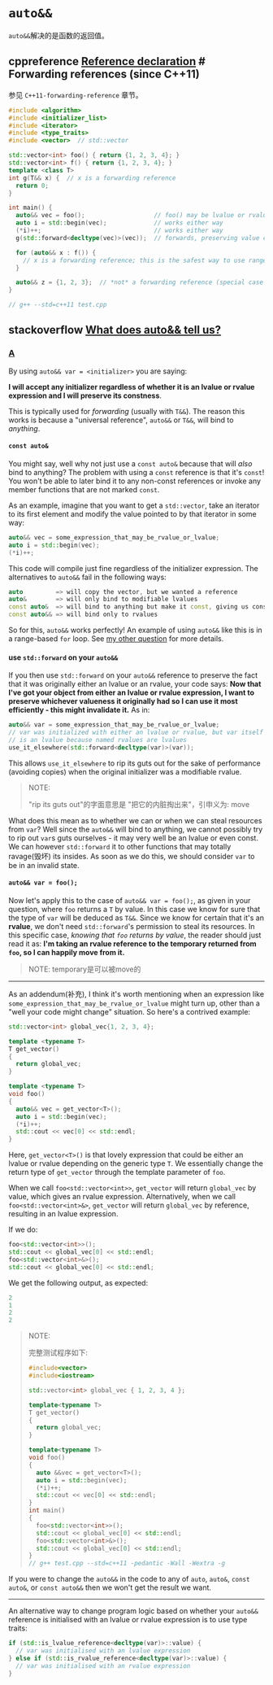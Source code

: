# `auto&&`

`auto&&`解决的是函数的返回值。

## cppreference [Reference declaration](https://en.cppreference.com/w/cpp/language/reference) # Forwarding references (since C++11)

参见 `C++11-forwarding-reference` 章节。

```c++
#include <algorithm>
#include <initializer_list>
#include <iterator>
#include <type_traits>
#include <vector>  // std::vector

std::vector<int> foo() { return {1, 2, 3, 4}; }
std::vector<int> f() { return {1, 2, 3, 4}; }
template <class T>
int g(T&& x) {  // x is a forwarding reference
  return 0;
}

int main() {
  auto&& vec = foo();                   // foo() may be lvalue or rvalue, vec is a forwarding reference
  auto i = std::begin(vec);             // works either way
  (*i)++;                               // works either way
  g(std::forward<decltype(vec)>(vec));  // forwards, preserving value category

  for (auto&& x : f()) {
    // x is a forwarding reference; this is the safest way to use range for loops
  }

  auto&& z = {1, 2, 3};  // *not* a forwarding reference (special case for initializer lists)
}

// g++ --std=c++11 test.cpp
```



## stackoverflow [What does auto&& tell us?](https://stackoverflow.com/questions/13230480/what-does-auto-tell-us)



### [A](https://stackoverflow.com/a/13242177)

By using `auto&& var = <initializer>` you are saying: 

**I will accept any initializer regardless of whether it is an lvalue or rvalue expression and I will preserve its constness**. 

This is typically used for *forwarding* (usually with `T&&`). The reason this works is because a "universal reference", `auto&&` or `T&&`, will bind to *anything*.

#### `const auto&` 

You might say, well why not just use a `const auto&` because that will *also* bind to anything? The problem with using a `const` reference is that it's `const`! You won't be able to later bind it to any non-const references or invoke any member functions that are not marked `const`.

As an example, imagine that you want to get a `std::vector`, take an iterator to its first element and modify the value pointed to by that iterator in some way:

```cpp
auto&& vec = some_expression_that_may_be_rvalue_or_lvalue;
auto i = std::begin(vec);
(*i)++;
```

This code will compile just fine regardless of the initializer expression. The alternatives to `auto&&` fail in the following ways:

```cpp
auto         => will copy the vector, but we wanted a reference
auto&        => will only bind to modifiable lvalues
const auto&  => will bind to anything but make it const, giving us const_iterator
const auto&& => will bind only to rvalues
```

So for this, `auto&&` works perfectly! An example of using `auto&&` like this is in a range-based `for` loop. See [my other question](https://stackoverflow.com/q/13241108/150634) for more details.

#### use `std::forward` on your `auto&&` 

If you then use `std::forward` on your `auto&&` reference to preserve the fact that it was originally either an lvalue or an rvalue, your code says: **Now that I've got your object from either an lvalue or rvalue expression, I want to preserve whichever valueness it originally had so I can use it most efficiently - this might invalidate it.** As in:

```cpp
auto&& var = some_expression_that_may_be_rvalue_or_lvalue;
// var was initialized with either an lvalue or rvalue, but var itself
// is an lvalue because named rvalues are lvalues
use_it_elsewhere(std::forward<decltype(var)>(var));
```

This allows `use_it_elsewhere` to rip its guts out for the sake of performance (avoiding copies) when the original initializer was a modifiable rvalue.

> NOTE: 
>
> "rip its guts out"的字面意思是 "把它的内脏掏出来"，引申义为: move

What does this mean as to whether we can or when we can steal resources from `var`? Well since the `auto&&` will bind to anything, we cannot possibly try to rip out `var`s guts ourselves - it may very well be an lvalue or even const. We can however `std::forward` it to other functions that may totally ravage(毁坏) its insides. As soon as we do this, we should consider `var` to be in an invalid state.

####  `auto&& var = foo();`

Now let's apply this to the case of `auto&& var = foo();`, as given in your question, where `foo` returns a `T` by value. In this case we know for sure that the type of `var` will be deduced as `T&&`. Since we know for certain that it's an **rvalue**, we don't need `std::forward`'s permission to steal its resources. In this specific case, *knowing that `foo` returns by value*, the reader should just read it as: **I'm taking an rvalue reference to the temporary returned from `foo`, so I can happily move from it.**

> NOTE: temporary是可以被move的

------

As an addendum(补充), I think it's worth mentioning when an expression like `some_expression_that_may_be_rvalue_or_lvalue` might turn up, other than a "well your code might change" situation. So here's a contrived example:

```cpp
std::vector<int> global_vec{1, 2, 3, 4};

template <typename T>
T get_vector()
{
  return global_vec;
}

template <typename T>
void foo()
{
  auto&& vec = get_vector<T>();
  auto i = std::begin(vec);
  (*i)++;
  std::cout << vec[0] << std::endl;
}
```

Here, `get_vector<T>()` is that lovely expression that could be either an lvalue or rvalue depending on the generic type `T`. We essentially change the return type of `get_vector` through the template parameter of `foo`.

When we call `foo<std::vector<int>>`, `get_vector` will return `global_vec` by value, which gives an rvalue expression. Alternatively, when we call `foo<std::vector<int>&>`, `get_vector` will return `global_vec` by reference, resulting in an lvalue expression.

If we do:

```cpp
foo<std::vector<int>>();
std::cout << global_vec[0] << std::endl;
foo<std::vector<int>&>();
std::cout << global_vec[0] << std::endl;
```

We get the following output, as expected:

```cpp
2
1
2
2
```

> NOTE: 
>
> 完整测试程序如下:
>
> ```C++
> #include<vector>
> #include<iostream>
> 
> std::vector<int> global_vec { 1, 2, 3, 4 };
> 
> template<typename T>
> T get_vector()
> {
> 	return global_vec;
> }
> 
> template<typename T>
> void foo()
> {
> 	auto &&vec = get_vector<T>();
> 	auto i = std::begin(vec);
> 	(*i)++;
> 	std::cout << vec[0] << std::endl;
> }
> int main()
> {
> 	foo<std::vector<int>>();
> 	std::cout << global_vec[0] << std::endl;
> 	foo<std::vector<int>&>();
> 	std::cout << global_vec[0] << std::endl;
> }
> // g++ test.cpp --std=c++11 -pedantic -Wall -Wextra -g
> 
> ```
>
> 

If you were to change the `auto&&` in the code to any of `auto`, `auto&`, `const auto&`, or `const auto&&` then we won't get the result we want.

------

An alternative way to change program logic based on whether your `auto&&` reference is initialised with an lvalue or rvalue expression is to use type traits:

```cpp
if (std::is_lvalue_reference<decltype(var)>::value) {
  // var was initialised with an lvalue expression
} else if (std::is_rvalue_reference<decltype(var)>::value) {
  // var was initialised with an rvalue expression
}
```